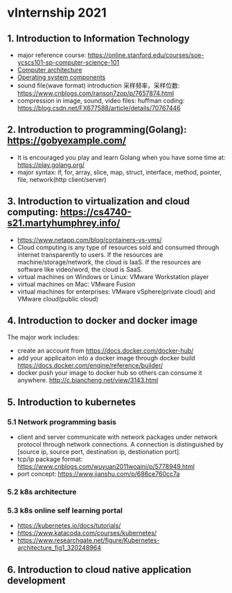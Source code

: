 # vInternship 2021
## 1. Introduction to Information Technology

- major reference course: https://online.stanford.edu/courses/soe-ycscs101-sp-computer-science-101
- [Computer architecture](images/computer.jpg)
- [Operating system components](images/monolithic_os_kernel.gif)
- sound file(wave format) introduction 采样频率，采样位数: https://www.cnblogs.com/ranson7zop/p/7657874.html
- compression in image, sound, video files: huffman coding: https://blog.csdn.net/FX677588/article/details/70767446 

## 2. Introduction to programming(Golang): https://gobyexample.com/
- It is encouraged you play and learn Golang when you have some time at: https://play.golang.org/
- major syntax: if, for, array, slice, map, struct, interface, method, pointer, file, network(http client/server)

## 3. Introduction to virtualization and cloud computing: https://cs4740-s21.martyhumphrey.info/
- https://www.netapp.com/blog/containers-vs-vms/
- Cloud computing is any type of resources sold and consumed through internet transparently to users. If the resources are machine/storage/network, the cloud is IaaS. If the resources are software like video/word, the cloud is SaaS.
- virtual machines on Windows or Linux: VMware Workstation player
- virtual machines on Mac: VMware Fusion
- virtual machines for enterprises: VMware vSphere(private cloud) and VMware cloud(public cloud)
## 4. Introduction to docker and docker image
The major work includes:
- create an account from https://docs.docker.com/docker-hub/
- add your applicaiton into a docker image through docker build https://docs.docker.com/engine/reference/builder/
- docker push your image to docker hub so others can consume it anywhere. http://c.biancheng.net/view/3143.html
## 5. Introduction to kubernetes
### 5.1 Network programming basis
- client and server communicate with network packages under network protocol through network connections. A connection is distinguished by [source ip, source port, destination ip, destionation port].
- tcp/ip package format: https://www.cnblogs.com/wuyuan2011woaini/p/5778949.html
- port concept: https://www.jianshu.com/p/686ce760cc7a
### 5.2 k8s architecture

### 5.3 k8s online self learning portal
- https://kubernetes.io/docs/tutorials/
- https://www.katacoda.com/courses/kubernetes/
- https://www.researchgate.net/figure/Kubernetes-architecture_fig1_320248964
## 6. Introduction to cloud native application development
